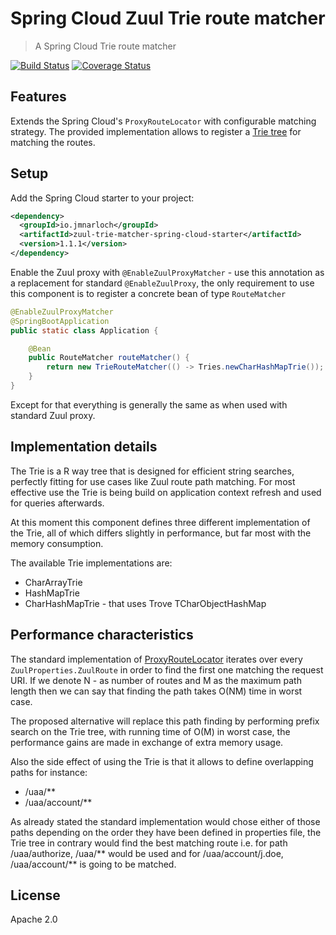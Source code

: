 # Spring Cloud Zuul Trie route matcher

> A Spring Cloud Trie route matcher

[![Build Status](https://travis-ci.org/jmnarloch/zuul-trie-matcher-spring-cloud-starter.svg?branch=master)](https://travis-ci.org/jmnarloch/zuul-trie-matcher-spring-cloud-starter)
[![Coverage Status](https://coveralls.io/repos/jmnarloch/zuul-trie-matcher-spring-cloud-starter/badge.svg?branch=master&service=github)](https://coveralls.io/github/jmnarloch/zuul-trie-matcher-spring-cloud-starter?branch=master)

## Features

Extends the Spring Cloud's `ProxyRouteLocator` with configurable matching strategy. The provided implementation allows
to register a [Trie tree](https://en.wikipedia.org/wiki/Trie) for matching the routes.

## Setup

Add the Spring Cloud starter to your project:

```xml
<dependency>
  <groupId>io.jmnarloch</groupId>
  <artifactId>zuul-trie-matcher-spring-cloud-starter</artifactId>
  <version>1.1.1</version>
</dependency>
```

Enable the Zuul proxy with `@EnableZuulProxyMatcher` - use this annotation as a replacement for standard `@EnableZuulProxy`,
the only requirement to use this component is to register a concrete bean of type `RouteMatcher`

```java
@EnableZuulProxyMatcher
@SpringBootApplication
public static class Application {

    @Bean
    public RouteMatcher routeMatcher() {
        return new TrieRouteMatcher(() -> Tries.newCharHashMapTrie());
    }
}
```

Except for that everything is generally the same as when used with standard Zuul proxy.

## Implementation details

The Trie is a R way tree that is designed for efficient string searches, perfectly fitting for use cases like Zuul
route path matching. For most effective use the Trie is being build on application context refresh and used for
queries afterwards.

At this moment this component defines three different implementation of the Trie, all of which differs slightly
in performance, but far most with the memory consumption.

The available Trie implementations are:

* CharArrayTrie
* HashMapTrie
* CharHashMapTrie - that uses Trove TCharObjectHashMap

## Performance characteristics

The standard implementation of [ProxyRouteLocator](https://github.com/spring-cloud/spring-cloud-netflix/blob/master/spring-cloud-netflix-core/src/main/java/org/springframework/cloud/netflix/zuul/filters/ProxyRouteLocator.java) iterates over every `ZuulProperties.ZuulRoute` in order to find the
first one matching the request URI. If we denote N - as number of routes and M as the maximum path length then we can
say that finding the path takes O(NM) time in worst case.

The proposed alternative will replace this path finding by performing prefix search on the Trie tree, with
running time of O(M) in worst case, the performance gains are made in exchange of extra memory usage.

Also the side effect of using the Trie is that it allows to define overlapping paths for instance:

* /uaa/**
* /uaa/account/**

As already stated the standard implementation would chose either of those paths depending on the order they have been
defined in properties file, the Trie tree in contrary would find the best matching route i.e.
for path /uaa/authorize, /uaa/** would be used and for /uaa/account/j.doe, /uaa/account/** is going to be matched.

## License

Apache 2.0